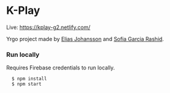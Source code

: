 # K-Play
Live: https://kplay-g2.netlify.com/

Yrgo project made by [Elias Johansson](https://github.com/eliasjohansson) and [Sofia Garcia Rashid](https://github.com/sof1agarc1a).

### Run locally
Requires Firebase credentials to run locally.

```ssh
  $ npm install
  $ npm start
```
